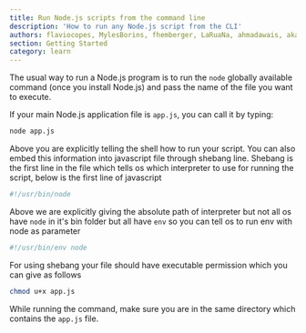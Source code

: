 ```yaml
---
title: Run Node.js scripts from the command line
description: 'How to run any Node.js script from the CLI'
authors: flaviocopes, MylesBorins, fhemberger, LaRuaNa, ahmadawais, akazyti
section: Getting Started
category: learn
---
```


The usual way to run a Node.js program is to run the `node` globally available command (once you install Node.js) and pass the name of the file you want to execute.

If your main Node.js application file is `app.js`, you can call it by typing:

```bash
node app.js
```

Above you are explicitly telling the shell how to run your script. You can also embed this information into javascript file through shebang line. Shebang is the first line in the file which tells os which interpreter to use for running the script, below is the first line of javascript

```bash
#!/usr/bin/node
```

Above we are explicitly giving the absolute path of interpreter but not all os have `node` in it's bin folder but all have `env` so you can tell os to run env with node as parameter

```bash
#!/usr/bin/env node
```

For using shebang your file should have executable permission which you can give as follows

```sh
chmod u+x app.js
```

While running the command, make sure you are in the same directory which contains the `app.js` file.
